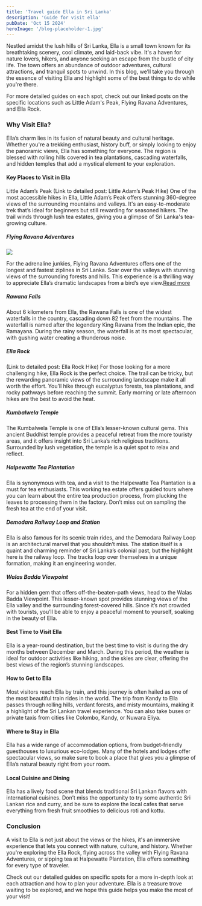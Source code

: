 ```yaml
---
title: 'Travel guide Ella in Sri Lanka'
description: 'Guide for visit ella'
pubDate: 'Oct 15 2024'
heroImage: '/blog-placeholder-1.jpg'
---
```


Nestled amidst the lush hills of Sri Lanka, Ella is a small town known for its breathtaking scenery, cool climate, and laid-back vibe. It's a haven for nature lovers, hikers, and anyone seeking an escape from the bustle of city life. The town offers an abundance of outdoor adventures, cultural attractions, and tranquil spots to unwind. In this blog, we’ll take you through the essence of visiting Ella and highlight some of the best things to do while you're there.

For more detailed guides on each spot, check out our linked posts on the specific locations such as Little Adam's Peak, Flying Ravana Adventures, and Ella Rock.

### Why Visit Ella?
Ella’s charm lies in its fusion of natural beauty and cultural heritage. Whether you're a trekking enthusiast, history buff, or simply looking to enjoy the panoramic views, Ella has something for everyone. The region is blessed with rolling hills covered in tea plantations, cascading waterfalls, and hidden temples that add a mystical element to your exploration.

#### Key Places to Visit in Ella
Little Adam’s Peak
(Link to detailed post: Little Adam’s Peak Hike)
One of the most accessible hikes in Ella, Little Adam’s Peak offers stunning 360-degree views of the surrounding mountains and valleys. It's an easy-to-moderate trek that’s ideal for beginners but still rewarding for seasoned hikers. The trail winds through lush tea estates, giving you a glimpse of Sri Lanka's tea-growing culture.

##### Flying Ravana Adventures
<Image src="/blog-placeholder-2.jpg">

For the adrenaline junkies, Flying Ravana Adventures offers one of the longest and fastest ziplines in Sri Lanka. Soar over the valleys with stunning views of the surrounding forests and hills. This experience is a thrilling way to appreciate Ella’s dramatic landscapes from a bird’s eye view.[Read more](/blog/1-flying-ravana)


##### Rawana Falls
About 6 kilometers from Ella, the Rawana Falls is one of the widest waterfalls in the country, cascading down 82 feet from the mountains. The waterfall is named after the legendary King Ravana from the Indian epic, the Ramayana. During the rainy season, the waterfall is at its most spectacular, with gushing water creating a thunderous noise.

##### Ella Rock
(Link to detailed post: Ella Rock Hike)
For those looking for a more challenging hike, Ella Rock is the perfect choice. The trail can be tricky, but the rewarding panoramic views of the surrounding landscape make it all worth the effort. You’ll hike through eucalyptus forests, tea plantations, and rocky pathways before reaching the summit. Early morning or late afternoon hikes are the best to avoid the heat.

##### Kumbalwela Temple
The Kumbalwela Temple is one of Ella’s lesser-known cultural gems. This ancient Buddhist temple provides a peaceful retreat from the more touristy areas, and it offers insight into Sri Lanka’s rich religious traditions. Surrounded by lush vegetation, the temple is a quiet spot to relax and reflect.

##### Halpewatte Tea Plantation
Ella is synonymous with tea, and a visit to the Halpewatte Tea Plantation is a must for tea enthusiasts. This working tea estate offers guided tours where you can learn about the entire tea production process, from plucking the leaves to processing them in the factory. Don’t miss out on sampling the fresh tea at the end of your visit.

##### Demodara Railway Loop and Station
Ella is also famous for its scenic train rides, and the Demodara Railway Loop is an architectural marvel that you shouldn’t miss. The station itself is a quaint and charming reminder of Sri Lanka’s colonial past, but the highlight here is the railway loop. The tracks loop over themselves in a unique formation, making it an engineering wonder.

##### Walas Badda Viewpoint
For a hidden gem that offers off-the-beaten-path views, head to the Walas Badda Viewpoint. This lesser-known spot provides stunning views of the Ella valley and the surrounding forest-covered hills. Since it’s not crowded with tourists, you’ll be able to enjoy a peaceful moment to yourself, soaking in the beauty of Ella.

#### Best Time to Visit Ella
Ella is a year-round destination, but the best time to visit is during the dry months between December and March. During this period, the weather is ideal for outdoor activities like hiking, and the skies are clear, offering the best views of the region’s stunning landscapes.

#### How to Get to Ella
Most visitors reach Ella by train, and this journey is often hailed as one of the most beautiful train rides in the world. The trip from Kandy to Ella passes through rolling hills, verdant forests, and misty mountains, making it a highlight of the Sri Lankan travel experience. You can also take buses or private taxis from cities like Colombo, Kandy, or Nuwara Eliya.

#### Where to Stay in Ella
Ella has a wide range of accommodation options, from budget-friendly guesthouses to luxurious eco-lodges. Many of the hotels and lodges offer spectacular views, so make sure to book a place that gives you a glimpse of Ella’s natural beauty right from your room.

#### Local Cuisine and Dining
Ella has a lively food scene that blends traditional Sri Lankan flavors with international cuisines. Don’t miss the opportunity to try some authentic Sri Lankan rice and curry, and be sure to explore the local cafes that serve everything from fresh fruit smoothies to delicious roti and kottu.

### Conclusion
A visit to Ella is not just about the views or the hikes, it's an immersive experience that lets you connect with nature, culture, and history. Whether you're exploring the Ella Rock, flying across the valley with Flying Ravana Adventures, or sipping tea at Halpewatte Plantation, Ella offers something for every type of traveler.

Check out our detailed guides on specific spots for a more in-depth look at each attraction and how to plan your adventure. Ella is a treasure trove waiting to be explored, and we hope this guide helps you make the most of your visit!